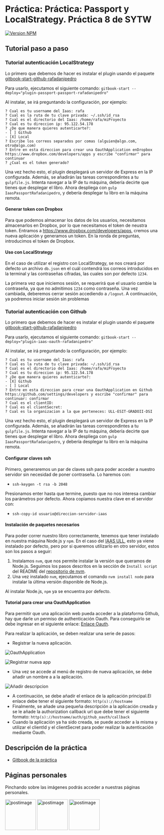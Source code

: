 # Práctica: Práctica: Passport y LocalStrategy. Práctica 8 de SYTW

[![Version NPM](https://img.shields.io/npm/v/plugin-iaas-passport-rafadanipedro.svg)](https://www.npmjs.com/package/plugin-iaas-passport-rafadanipedro)

## Tutorial paso a paso

### Tutorial autenticación LocalStrategy

Lo primero que debemos de hacer es instalar el plugin usando el paquete [gitbook-start-github-rafadanipedro](https://www.npmjs.com/package/gitbook-start-github-rafadanipedro)

Para usarlo, ejecutamos el siguiente comando:
`gitbook-start --deploy="plugin-passport-passport-rafadanipedro"`

Al instalar, se irá preguntando la configuración, por ejemplo:

```
? Cual es tu username del Iaas: rafa
? Cual es la ruta de tu clave privada: ~/.ssh/id_rsa
? Cual es el directorio del Iaas: /home/rafa/miProyecto
? Cual es tu direccion ip: 95.122.54.178
? ¿De que manera quieres autenticarte?:
- [ ] Github
- [X] Local
? Escribe los correos separados por comas (alguien@algo.com, otro@algo.com)
? Entre en esta direccion para crear una OauthApplication enDropbox https://www.dropbox.com/developers/apps y escribe "confirmar" para continuar
? ¿Cual es el token generado?

```
Una vez hecho esto, el plugin desplegará un servidor de Express en la IP configurada. Además, se añadirán las tareas correspondintes a tu `gulpfile.js`.
Intenta navegar a la IP de tu máquina, debería decirte que tienes que desplegar el libro.
Ahora despliega con `gulp IaasPassportRafadanipedro`, y debería desplegar tu libro en la máquina remota.

#### Generar token con Dropbox

Para que podemos almacenar los datos de los usuarios, necesitamos almacenarlos en Dropbox, por lo que necesitamos el token de neustra token. Entramos a https://www.dropbox.com/developers/apps, cremos una nueva aplicación y generamos un token. En la ronda de preguntas, introducimos el token de Dropbox.


#### Uso con LocalStrategy
En el caso de utilizar el registro con LocalStrategy, se nos creará por defecto un archivo `db.json` en el cuál contendrá los correos introducidos en la terminal y las contraseñas cifradas, las cuales son por defecto `1234`.

La primera vez que iniciemos sesión, se requerirá que el usuario cambie la contraseña, ya que no admitimos `1234` como contraseña. Una vez cambiada, deberemos cerrar sesión accediendo a `/logout`. A continuación, ya podremos iniciar sesión sin problemas


### Tutorial autenticación con Github

Lo primero que debemos de hacer es instalar el plugin usando el paquete [gitbook-start-github-rafadanipedro](https://www.npmjs.com/package/gitbook-start-github-rafadanipedro)

Para usarlo, ejecutamos el siguiente comando: `gitbook-start --deploy="plugin-iaas-oauth-rafadanipedro"`

Al instalar, se irá preguntando la configuración, por ejemplo:
```
? Cual es tu username del Iaas: rafa
? Cual es la ruta de tu clave privada: ~/.ssh/id_rsa
? Cual es el directorio del Iaas: /home/rafa/miProyecto
? Cual es tu direccion ip: 95.122.54.178
? ¿De que manera quieres autenticarte?:
- [X] Github
- [ ] Local
? Entre en esta direccion para crear una OauthApplication en Github https://github.com/settings/developers y escribe "confirmar" para continuar: confirmar
? Cual es el clientID:
? Cual es el clientSecret:
? Cual es la organizacion a la que perteneces: ULL-ESIT-GRADOII-DSI
```

Una vez hecho esto, el plugin desplegará un servidor de Express en la IP configurada. Además, se añadirán las tareas correspondintes a tu `gulpfile.js`.
Intenta navegar a la IP de tu máquina, debería decirte que tienes que desplegar el libro.
Ahora despliega con `gulp IaasPassportRafadanipedro`, y debería desplegar tu libro en la máquina remota.

#### Configurar claves ssh
Primero, generaremos un par de claves ssh para poder acceder a nuestro servidor sin necesidad de poner contraseña. Lo haremos con:
- `ssh-keygen -t rsa -b 2048`

Presionamos enter hasta que termine, puesto que no nos interesa cambiar los parámetros por defecto. Ahora copiamos nuestra clave en el servidor con:
- `ssh-copy-id usuario@direccion-servidor-iaas`

#### Instalación de paquetes necesarios
Para poder correr nuestro libro correctamente, tenemos que tener instalado en nuestra máquina Node.js y `npm`. En el caso del [IAAS ULL](https://iaas.ull.es), esto ya viene instalado por defecto, pero por si queremos utilizarlo en otro servidor, estos son los pasos a seguir:

1. Instalamos `nvm`, que nos permite instalar la versión que queramos de Node.js. Seguimos los pasos descritos en la sección de `Install script` del README del [repositorio de nvm](https://github.com/creationix/nvm).
2. Una vez instalado `nvm`, ejecutamos el comando `nvm install node` para instalar la última versión disponible de Node.js.

Al instalar Node.js, `npm` ya se encuentra por defecto.

#### Tutorial para crear una OauthApplication

Para permitir que una aplicación web pueda acceder a la plataforma Github, hay que darle un permiso de authenticación Oauth. Para conseguirlo se debe ingresar en el siguiente enlace:
[Enlace Oauth](https://github.com/settings/developers).

Para realizar la aplicación, se deben realizar una serie de pasos:

* Registrar la nueva aplicación.

![OauthApplication](https://s16.postimg.org/uho7li4hh/captura_enlace_oauth.png)

![Registrar nueva app](https://s16.postimg.org/d1pg62g51/captura_boton_registrar_app.png)

* Una vez se accede al menú de registro de nueva aplicación, se debe añadir un nombre a a la aplicación.

![Añadir descripcion](https://s16.postimg.org/ofbzh9qnp/captura_creacion_app.png)
* A continuación, se debe añadir el enlace de la aplicación principal.El enlace debe tener el siguiente formato: `http(s)://hostname`
* Finalmente, se añade una pequeña descripción a la aplicación creada y se le añade la authorization callback url que debe tener el siguiente formato: `http(s)://hostname/auth/github_oauth/callback`
* Cuando la aplicación ya ha sido creada, se puede acceder a la misma y utilizar el clientId y el clientSecret para poder realizar la autenticación mediante Oauth.

## Descripción de la práctica
 * [Gitbook de la práctica](https://casianorodriguezleon.gitbooks.io/ull-esit-1617/content/practicas/practicapassport.html)

## Páginas personales

Pinchando sobre las imágenes podrás acceder a nuestras páginas personales.

<a href='https://rafaherrero.github.io' target='_blank'><img src='https://avatars2.githubusercontent.com/u/11819652?v=3&s=400' border='0' alt='postimage' width='100px'/></a> <a href='https://danielramosacosta.github.io/' target='_blank'><img src='https://avatars2.githubusercontent.com/u/11427028?v=3&s=400' border='0' alt='postimage' width='100px'/></a> <a href='https://alu0100505078.github.io/' target='_blank'><img src='https://avatars3.githubusercontent.com/u/14938442?v=3&s=400' border='0' alt='postimage' width='100px'/></a>
